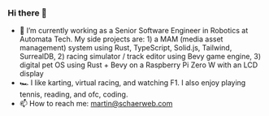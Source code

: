 ### Hi there 👋

- 🔭 I’m currently working as a Senior Software Engineer in Robotics at Automata Tech. My side projects are: 1) a MAM (media asset management) system using Rust, TypeScript, Solid.js, Tailwind, SurrealDB, 2) racing simulator / track editor using Bevy game engine, 3) digital pet OS using Rust + Bevy on a Raspberry Pi Zero W with an LCD display
- 🏎️ I like karting, virtual racing, and watching F1. I also enjoy playing tennis, reading, and ofc, coding.
- 📫 How to reach me: martin@schaerweb.com

